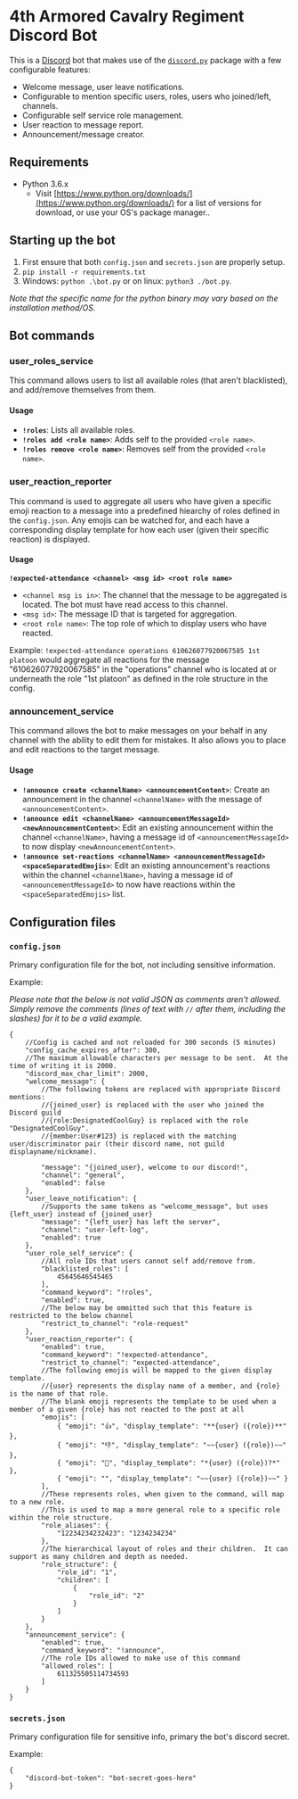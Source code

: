 # 4th Armored Cavalry Regiment Discord Bot
This is a [Discord](https://discordapp.com/) bot that makes use of the [`discord.py`](https://github.com/Rapptz/discord.py) package with a few configurable features:
* Welcome message, user leave notifications.
* Configurable to mention specific users, roles, users who joined/left, channels.
* Configurable self service role management.
* User reaction to message report.
* Announcement/message creator.

## Requirements
* Python 3.6.x
  * Visit [https://www.python.org/downloads/](https://www.python.org/downloads/) for a list of versions for download, or use your OS's package manager..

## Starting up the bot
1. First ensure that both `config.json` and `secrets.json` are properly setup.
2. `pip install -r requirements.txt`
4. Windows: `python .\bot.py` or on linux: `python3 ./bot.py`.

*Note that the specific name for the python binary may vary based on the installation method/OS.*

## Bot commands
### user_roles_service
This command allows users to list all available roles (that aren't blacklisted), and add/remove themselves from them.
#### Usage
* **`!roles`**: Lists all available roles.
* **`!roles add <role name>`**: Adds self to the provided `<role name>`.
* **`!roles remove <role name>`**: Removes self from the provided `<role name>`.

### user_reaction_reporter
This command is used to aggregate all users who have given a specific emoji reaction to a message into a predefined hiearchy of roles defined in the `config.json`.  Any emojis can be watched for, and each have a corresponding display template for how each user (given their specific reaction) is displayed.
#### Usage
**`!expected-attendance <channel> <msg id> <root role name>`**
* `<channel msg is in>`: The channel that the message to be aggregated is located.  The bot must have read access to this channel.
* `<msg id>`: The message ID that is targeted for aggregation.
* `<root role name>`: The top role of which to display users who have reacted.

Example: `!expected-attendance operations 610626077920067585 1st platoon` would aggregate all reactions for the message "610626077920067585" in the "operations" channel who is located at or underneath the role "1st platoon" as defined in the role structure in the config.

### announcement_service
This command allows the bot to make messages on your behalf in any channel with the ability to edit them for mistakes.  It also allows you to place and edit reactions to the target message.

#### Usage
* **`!announce create <channelName> <announcementContent>`**: Create an announcement in the channel `<channelName>` with the message of `<announcementContent>`.
* **`!announce edit <channelName> <announcementMessageId> <newAnnouncementContent>`**: Edit an existing announcement within the channel `<channelName>`, having a message id of `<announcementMessageId>` to now display `<newAnnouncementContent>`.
* **`!announce set-reactions <channelName> <announcementMessageId> <spaceSeparatedEmojis>`**: Edit an existing announcement's reactions within the channel `<channelName>`, having a message id of `<announcementMessageId>` to now have reactions within the `<spaceSeparatedEmojis>` list.

## Configuration files
### `config.json`
Primary configuration file for the bot, not including sensitive information.

Example:

*Please note that the below is not valid JSON as comments aren't allowed.  Simply remove the comments (lines of text with `//` after them, including the slashes) for it to be a valid example.*
```
{
    //Config is cached and not reloaded for 300 seconds (5 minutes)
    "config_cache_expires_after": 300,
    //The maximum allowable characters per message to be sent.  At the time of writing it is 2000.
    "discord_max_char_limit": 2000,
    "welcome_message": {
        //The following tokens are replaced with appropriate Discord mentions:
        //{joined_user} is replaced with the user who joined the Discord guild
        //{role:DesignatedCoolGuy} is replaced with the role "DesignatedCoolGuy".
        //{member:User#123} is replaced with the matching user/discriminator pair (their discord name, not guild displayname/nickname).

        "message": "{joined_user}, welcome to our discord!",
        "channel": "general",
        "enabled": false
    },
    "user_leave_notification": {
        //Supports the same tokens as "welcome_message", but uses {left_user} instead of {joined_user}
        "message": "{left_user} has left the server",
        "channel": "user-left-log",
        "enabled": true
    },
    "user_role_self_service": {
        //All role IDs that users cannot self add/remove from.
        "blacklisted_roles": [
            45645646545465
        ],
        "command_keyword": "!roles",
        "enabled": true,
        //The below may be ommitted such that this feature is restricted to the below channel
        "restrict_to_channel": "role-request"
    },
    "user_reaction_reporter": {
        "enabled": true,
        "command_keyword": "!expected-attendance",
        "restrict_to_channel": "expected-attendance",
        //The following emojis will be mapped to the given display template.
        //{user} represents the display name of a member, and {role} is the name of that role.
        //The blank emoji represents the template to be used when a member of a given {role} has not reacted to the post at all
        "emojis": [
            { "emoji": "👍", "display_template": "**{user} ({role})**" },
            { "emoji": "👎", "display_template": "~~{user} ({role})~~" },
            { "emoji": "🤷", "display_template": "*{user} ({role})?*" },
            { "emoji": "", "display_template": "~~{user} ({role})~~" }
        ],
        //These represents roles, when given to the command, will map to a new role.
        //This is used to map a more general role to a specific role within the role structure.
        "role_aliases": {
            "12234234232423": "1234234234"
        },
        //The hierarchical layout of roles and their children.  It can support as many children and depth as needed.
        "role_structure": {
            "role_id": "1",
            "children": [
                {
                    "role_id": "2"
                }
            ]
        }
    },
    "announcement_service": {
        "enabled": true,
        "command_keyword": "!announce",
        //The role IDs allowed to make use of this command
        "allowed_roles": [
            611325505114734593
        ]
    }
}
```

### `secrets.json`
Primary configuration file for sensitive info, primary the bot's discord secret.

Example:
```
{
    "discord-bot-token": "bot-secret-goes-here"
}
```
